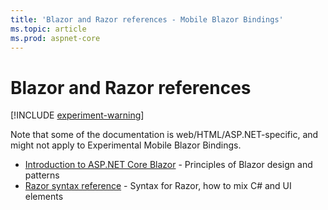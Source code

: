 ```yaml
---
title: 'Blazor and Razor references - Mobile Blazor Bindings'
ms.topic: article
ms.prod: aspnet-core
---
```


# Blazor and Razor references

[!INCLUDE [experiment-warning](../includes/experiment-warning.md)]

Note that some of the documentation is web/HTML/ASP.NET-specific, and might not apply to Experimental Mobile Blazor Bindings.

* [Introduction to ASP.NET Core Blazor](https://docs.microsoft.com/aspnet/core/blazor/) - Principles of Blazor design and patterns
* [Razor syntax reference](https://docs.microsoft.com/aspnet/core/mvc/views/razor) - Syntax for Razor, how to mix C# and UI elements
